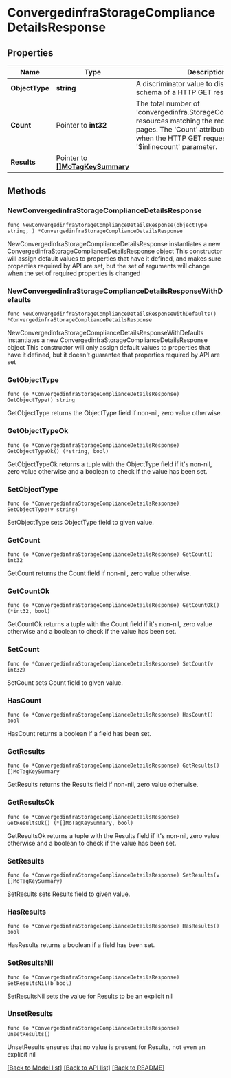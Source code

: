 # ConvergedinfraStorageComplianceDetailsResponse

## Properties

Name | Type | Description | Notes
------------ | ------------- | ------------- | -------------
**ObjectType** | **string** | A discriminator value to disambiguate the schema of a HTTP GET response body. | 
**Count** | Pointer to **int32** | The total number of &#39;convergedinfra.StorageComplianceDetails&#39; resources matching the request, accross all pages. The &#39;Count&#39; attribute is included when the HTTP GET request includes the &#39;$inlinecount&#39; parameter. | [optional] 
**Results** | Pointer to [**[]MoTagKeySummary**](MoTagKeySummary.md) |  | [optional] 

## Methods

### NewConvergedinfraStorageComplianceDetailsResponse

`func NewConvergedinfraStorageComplianceDetailsResponse(objectType string, ) *ConvergedinfraStorageComplianceDetailsResponse`

NewConvergedinfraStorageComplianceDetailsResponse instantiates a new ConvergedinfraStorageComplianceDetailsResponse object
This constructor will assign default values to properties that have it defined,
and makes sure properties required by API are set, but the set of arguments
will change when the set of required properties is changed

### NewConvergedinfraStorageComplianceDetailsResponseWithDefaults

`func NewConvergedinfraStorageComplianceDetailsResponseWithDefaults() *ConvergedinfraStorageComplianceDetailsResponse`

NewConvergedinfraStorageComplianceDetailsResponseWithDefaults instantiates a new ConvergedinfraStorageComplianceDetailsResponse object
This constructor will only assign default values to properties that have it defined,
but it doesn't guarantee that properties required by API are set

### GetObjectType

`func (o *ConvergedinfraStorageComplianceDetailsResponse) GetObjectType() string`

GetObjectType returns the ObjectType field if non-nil, zero value otherwise.

### GetObjectTypeOk

`func (o *ConvergedinfraStorageComplianceDetailsResponse) GetObjectTypeOk() (*string, bool)`

GetObjectTypeOk returns a tuple with the ObjectType field if it's non-nil, zero value otherwise
and a boolean to check if the value has been set.

### SetObjectType

`func (o *ConvergedinfraStorageComplianceDetailsResponse) SetObjectType(v string)`

SetObjectType sets ObjectType field to given value.


### GetCount

`func (o *ConvergedinfraStorageComplianceDetailsResponse) GetCount() int32`

GetCount returns the Count field if non-nil, zero value otherwise.

### GetCountOk

`func (o *ConvergedinfraStorageComplianceDetailsResponse) GetCountOk() (*int32, bool)`

GetCountOk returns a tuple with the Count field if it's non-nil, zero value otherwise
and a boolean to check if the value has been set.

### SetCount

`func (o *ConvergedinfraStorageComplianceDetailsResponse) SetCount(v int32)`

SetCount sets Count field to given value.

### HasCount

`func (o *ConvergedinfraStorageComplianceDetailsResponse) HasCount() bool`

HasCount returns a boolean if a field has been set.

### GetResults

`func (o *ConvergedinfraStorageComplianceDetailsResponse) GetResults() []MoTagKeySummary`

GetResults returns the Results field if non-nil, zero value otherwise.

### GetResultsOk

`func (o *ConvergedinfraStorageComplianceDetailsResponse) GetResultsOk() (*[]MoTagKeySummary, bool)`

GetResultsOk returns a tuple with the Results field if it's non-nil, zero value otherwise
and a boolean to check if the value has been set.

### SetResults

`func (o *ConvergedinfraStorageComplianceDetailsResponse) SetResults(v []MoTagKeySummary)`

SetResults sets Results field to given value.

### HasResults

`func (o *ConvergedinfraStorageComplianceDetailsResponse) HasResults() bool`

HasResults returns a boolean if a field has been set.

### SetResultsNil

`func (o *ConvergedinfraStorageComplianceDetailsResponse) SetResultsNil(b bool)`

 SetResultsNil sets the value for Results to be an explicit nil

### UnsetResults
`func (o *ConvergedinfraStorageComplianceDetailsResponse) UnsetResults()`

UnsetResults ensures that no value is present for Results, not even an explicit nil

[[Back to Model list]](../README.md#documentation-for-models) [[Back to API list]](../README.md#documentation-for-api-endpoints) [[Back to README]](../README.md)


